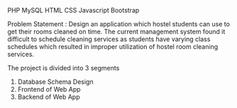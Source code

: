 PHP MySQL HTML CSS Javascript Bootstrap

Problem Statement :
Design an application which hostel students can use to get their rooms cleaned on time. The current management system found it difficult to schedule cleaning services as students have varying class schedules which resulted in improper utilization of hostel room cleaning services.

The project is divided into 3 segments
1. Database Schema Design
2. Frontend of Web App
3. Backend of Web App
